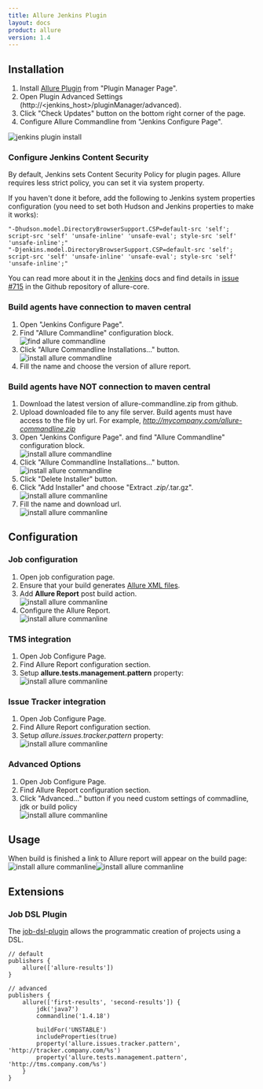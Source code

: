 ```yaml
---
title: Allure Jenkins Plugin
layout: docs
product: allure
version: 1.4
---
```


## Installation
 1. Install [Allure Plugin](https://wiki.jenkins-ci.org/display/JENKINS/Allure+Plugin) from "Plugin Manager Page".
 2. Open Plugin Advanced Settings (http://<jenkins_host>/pluginManager/advanced). 
 3. Click "Check Updates" button on the bottom right corner of the page.
 4. Configure Allure Commandline from "Jenkins Configure Page".

![jenkins plugin install](/{{page.product}}/{{page.version}}/img/jenkins_plugin_install.jpeg)

### Configure Jenkins Content Security
By default, Jenkins sets Content Security Policy for plugin pages. Allure requires less strict policy, you can set it via system property.

If you haven't done it before, add the following to Jenkins system properties configuration (you need to set both Hudson and Jenkins properties to make it works):  
```  
"-Dhudson.model.DirectoryBrowserSupport.CSP=default-src 'self'; script-src 'self' 'unsafe-inline' 'unsafe-eval'; style-src 'self' 'unsafe-inline';"
"-Djenkins.model.DirectoryBrowserSupport.CSP=default-src 'self'; script-src 'self' 'unsafe-inline' 'unsafe-eval'; style-src 'self' 'unsafe-inline';"
```  
You can read more about it in the [Jenkins](https://wiki.jenkins-ci.org/display/JENKINS/Configuring+Content+Security+Policy) docs and find details in [issue #715](https://github.com/allure-framework/allure-core/issues/715) in the Github repository of allure-core.

### Build agents have connection to maven central
 1. Open "Jenkins Configure Page".
 2. Find "Allure Commandline" configuration block.  
    ![find allure commandline](/{{page.product}}/{{page.version}}/img/jenkins_plugin_find_cmd.jpeg)
 3. Click "Allure Commandline Installations..." button.  
    ![install allure commandline](/{{page.product}}/{{page.version}}/img/jenkins_plugin_install_cmd.jpeg)
 4. Fill the name and choose the version of allure report. 

### Build agents have NOT connection to maven central 
 1. Download the latest version of allure-commandline.zip from github.
 2. Upload downloaded file to any file server. Build agents must have access to the file by url. For example, *http://mycompany.com/allure-commandline.zip*
 3. Open "Jenkins Configure Page". and find "Allure Commandline" configuration block.  
    ![install allure commandline](/{{page.product}}/{{page.version}}/img/jenkins_plugin_install_cmd.jpeg)
 4. Click "Allure Commandline Installations..." button.  
    ![install allure commandline](/{{page.product}}/{{page.version}}/img/jenkins_plugin_install_cmd.jpeg)
 5. Click "Delete Installer" button.
 6. Click "Add Installer" and choose "Extract *.zip/*.tar.gz".  
    ![install allure commanline](/{{page.product}}/{{page.version}}/img/jenkins_plugin_add_installer.jpeg)
 7. Fill the name and download url.  
    ![install allure commanline](/{{page.product}}/{{page.version}}/img/jenkins_plugin_fill_name_and_url.jpeg)

## Configuration
### Job configuration
 1. Open job configuration page.
 2. Ensure that your build generates [Allure XML files](https://github.com/allure-framework/allure-core/wiki#gathering-information-about-tests).
 3. Add **Allure Report** post build action.  
    ![install allure commanline](/{{page.product}}/{{page.version}}/img/jenkins_plugin_add_allure_report.jpeg)
 4. Configure the Allure Report.  
    ![install allure commanline](/{{page.product}}/{{page.version}}/img/jenkins_plugin_configure_allure_report.jpeg)

### TMS integration
 1. Open Job Configure Page. 
 2. Find Allure Report configuration section.
 3. Setup **allure.tests.management.pattern** property:  
    ![install allure commanline](/{{page.product}}/{{page.version}}/img/jenkins_plugin_setup_tms.jpeg)

### Issue Tracker integration
 1. Open Job Configure Page. 
 2. Find Allure Report configuration section. 
 3. Setup *allure.issues.tracker.pattern* property:  
    ![install allure commanline](/{{page.product}}/{{page.version}}/img/jenkins_plugin_setup_tracker.jpeg)

### Advanced Options
 1. Open Job Configure Page. 
 2. Find Allure Report configuration section. 
 3. Click "Advanced..." button if you need custom settings of commadline, jdk or build policy  
    ![install allure commanline](/{{page.product}}/{{page.version}}/img/jenkins_plugin_advanced_options.jpeg)

## Usage  
When build is finished a link to Allure report will appear on the build page:  
![install allure commanline](/{{page.product}}/{{page.version}}/img/jenkins_plugin_allure_sidebar.png)![install allure commanline](/{{page.product}}/{{page.version}}/img/jenkins_plugin_allure_report.png)  

## Extensions  
### Job DSL Plugin  
The [job-dsl-plugin](https://github.com/jenkinsci/job-dsl-plugin/wiki) allows the programmatic creation of projects using a DSL.  
```  
// default
publishers {
    allure(['allure-results'])
}
 
// advanced
publishers {
    allure(['first-results', 'second-results']) {
        jdk('java7')
        commandline('1.4.18')
 
        buildFor('UNSTABLE')
        includeProperties(true)
        property('allure.issues.tracker.pattern', 'http://tracker.company.com/%s')
        property('allure.tests.management.pattern', 'http://tms.company.com/%s')
    }
}
```